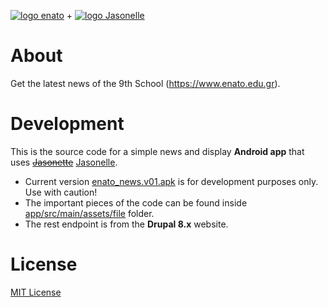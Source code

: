 [![logo enato](https://www.enato.edu.gr/themes/getta/logo.png)](https://www.enato.edu.gr) + 
[![logo Jasonelle](https://avatars3.githubusercontent.com/u/43641355?s=80)](https://jasonelle.com)


# About
Get the latest news of the 9th School (https://www.enato.edu.gr).

# Development
This is the source code for a simple news and display **Android app** that uses ~~[Jasonette](https://www.jasonette.com)~~ [Jasonelle](https://jasonelle.com).

- Current version [enato_news.v01.apk](http://app.enato.edu.gr/enato_news.v01.apk) is for development 
purposes only. Use with caution!
- The important pieces of the code can be found inside 
[app/src/main/assets/file](https://github.com/theodorosploumis/enato_jasonette/tree/master/app/src/main/assets/file) folder.
- The rest endpoint is from the **Drupal 8.x** website.


# License
[MIT License](http://www.opensource.org/licenses/MIT)
